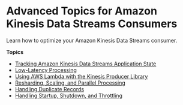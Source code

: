 # Advanced Topics for Amazon Kinesis Data Streams Consumers<a name="advanced-consumers"></a>

Learn how to optimize your Amazon Kinesis Data Streams consumer\.

**Topics**
+ [Tracking Amazon Kinesis Data Streams Application State](kinesis-record-processor-ddb.md)
+ [Low\-Latency Processing](kinesis-low-latency.md)
+ [Using AWS Lambda with the Kinesis Producer Library](kinesis-record-deaggregation.md)
+ [Resharding, Scaling, and Parallel Processing](kinesis-record-processor-scaling.md)
+ [Handling Duplicate Records](kinesis-record-processor-duplicates.md)
+ [Handling Startup, Shutdown, and Throttling](kinesis-record-processor-additional-considerations.md)